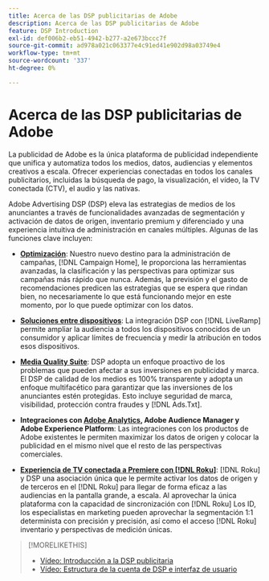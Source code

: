 ```yaml
---
title: Acerca de las DSP publicitarias de Adobe
description: Acerca de las DSP publicitarias de Adobe
feature: DSP Introduction
exl-id: def006b2-eb51-4942-b277-a2e673bccc7f
source-git-commit: ad978a021c063377e4c91ed41e902d98a03749e4
workflow-type: tm+mt
source-wordcount: '337'
ht-degree: 0%

---
```


# Acerca de las DSP publicitarias de Adobe

La publicidad de Adobe es la única plataforma de publicidad independiente que unifica y automatiza todos los medios, datos, audiencias y elementos creativos a escala. Ofrecer experiencias conectadas en todos los canales publicitarios, incluidas la búsqueda de pago, la visualización, el vídeo, la TV conectada (CTV), el audio y las nativas.

Adobe Advertising DSP (DSP) eleva las estrategias de medios de los anunciantes a través de funcionalidades avanzadas de segmentación y activación de datos de origen, inventario premium y diferenciado y una experiencia intuitiva de administración en canales múltiples. Algunas de las funciones clave incluyen:

* [**Optimización**](features/optimization.md): Nuestro nuevo destino para la administración de campañas, [!DNL Campaign Home], le proporciona las herramientas avanzadas, la clasificación y las perspectivas para optimizar sus campañas más rápido que nunca. Además, la previsión y el gasto de recomendaciones predicen las estrategias que se espera que rindan bien, no necesariamente lo que está funcionando mejor en este momento, por lo que puede optimizar con los datos.

* [**Soluciones entre dispositivos**](features/cross-device-solutions.md): La integración DSP con [!DNL LiveRamp] permite ampliar la audiencia a todos los dispositivos conocidos de un consumidor y aplicar límites de frecuencia y medir la atribución en todos esos dispositivos.

* [**Media Quality Suite**](features/brand-safety-media-quality.md): DSP adopta un enfoque proactivo de los problemas que pueden afectar a sus inversiones en publicidad y marca. El DSP de calidad de los medios es 100% transparente y adopta un enfoque multifacético para garantizar que las inversiones de los anunciantes estén protegidas. Esto incluye seguridad de marca, visibilidad, protección contra fraudes y [!DNL Ads.Txt].

* **Integraciones con [Adobe Analytics](/help/integrations/analytics/overview.md), Adobe Audience Manager y Adobe Experience Platform**: Las integraciones con los productos de Adobe existentes le permiten maximizar los datos de origen y colocar la publicidad en el mismo nivel que el resto de las perspectivas comerciales.

* [**Experiencia de TV conectada a Premiere con [!DNL Roku]**](/help/dsp/inventory/roku-inventory.md): [!DNL Roku] y DSP una asociación única que le permite activar los datos de origen y de terceros en el [!DNL Roku] para llegar de forma eficaz a las audiencias en la pantalla grande, a escala. Al aprovechar la única plataforma con la capacidad de sincronización con [!DNL Roku] Los ID, los especialistas en marketing pueden aprovechar la segmentación 1:1 determinista con precisión y precisión, así como el acceso [!DNL Roku] inventario y perspectivas de medición únicas.

>[!MORELIKETHIS]
>
>* [Vídeo: Introducción a la DSP publicitaria](https://experienceleague.adobe.com/docs/advertising-cloud-learn/tutorials/dsp/intro.html)
>* [Vídeo: Estructura de la cuenta de DSP e interfaz de usuario](https://experienceleague.adobe.com/docs/advertising-cloud-learn/tutorials/dsp/ui.html)

